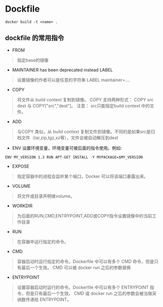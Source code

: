 # Dockfile

```console
docker build -t <name> .
```
## dockfile 的常用指令

* FROM 
>指定base的镜像

* MAINTAINER has been deprecated instead LABEL
>设置镜像的作者可以是任意的字符串
>LABEL maintainer=....

* COPY
>将文件从 build context 复制到镜像。
>COPY 支持两种形式： COPY src dest 与 COPY["src","dest"]。
注意： src只能指定build context 中的文件。

* ADD
>与COPY 类似，从 build context 复制文件到镜像。不同的是如果src是归档文件（tar,zip,tgz,xz等），文件会被自动解压到dest

* ENV
设置环境变量，环境变量可被后面的指令使用。例如:  
```console
ENV MY_VERSION 1.3 RUN APT-GET INSTALL -Y MYPACKAGE=$MY_VERSION
```

* EXPOSE
>指定容器中的进程会监听某个端口，Docker 可以将该端口暴露出来。

* VOLUME
>将文件或目录声明维volume。

* WORKDIR
>为后面的RUN,CMD,ENTRYPOINT,ADD或COPY指令设置镜像中的当前工作目录

* RUN
>在容器中运行指定的命令。

* CMD
>容器启动时运行指定的命令。Dockerfile 中可以有多个 CMD 命令，但是只有最后一个生效。 CMD 可以被 docker run 之后的参数替换

* ENTRYPOINT
>设置容器启动时运行的命令。Dockerfile 中可以有多个 ENTRYPOINT 指令，但是只有最后一个生效。 CMD 或 docker run 之后的参数会被当做采纳数传递给 ENTRYPOINT。